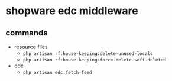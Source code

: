 # shopware edc middleware

## commands
* resource files
  * `php artisan rf:house-keeping:delete-unused-locals`
  * `php artisan rf:house-keeping:force-delete-soft-deleted`
* edc
  * `php artisan edc:fetch-feed`
